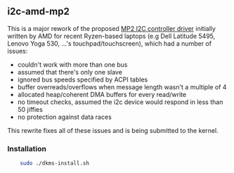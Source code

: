 ## i2c-amd-mp2

This is a major rework of the proposed [MP2 I2C controller driver](https://patchwork.kernel.org/patch/10597369/) initially written by AMD for recent Ryzen-based laptops (e.g Dell Latitude 5495, Lenovo Yoga 530, ...'s touchpad/touchscreen), which had a number of issues:

 * couldn't work with more than one bus
 * assumed that there's only one slave
 * ignored bus speeds specified by ACPI tables
 * buffer overreads/overflows when message length wasn't a multiple of 4
 * allocated heap/coherent DMA buffers for every read/write
 * no timeout checks, assumed the i2c device would respond in less than 50 jiffies
 * no protection against data races

This rewrite fixes all of these issues and is being submitted to the kernel.

### Installation

```bash
    sudo ./dkms-install.sh
```
